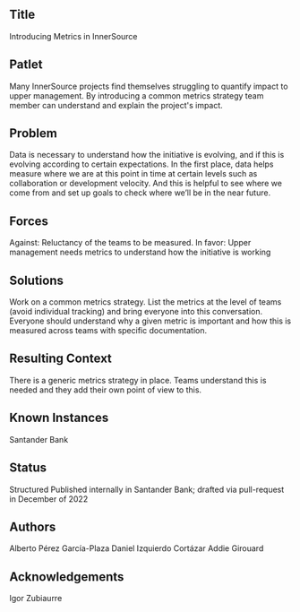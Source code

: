 ## Title

Introducing Metrics in InnerSource

## Patlet

Many InnerSource projects find themselves struggling to quantify impact to upper management. By introducing a common metrics strategy team member can understand and explain the project's impact.

## Problem

Data is necessary to understand how the initiative is evolving, and if this is evolving according to certain expectations. In the first place, data helps measure where we are at this point in time at certain levels such as collaboration or development velocity. And this is helpful to see where we come from and set up goals to check where we’ll be in the near future.

## Forces

Against: 
Reluctancy of the teams to be measured.
In favor:
Upper management needs metrics to understand how the initiative is working

## Solutions

Work on a common metrics strategy. List the metrics at the level of teams (avoid individual tracking) and bring everyone into this conversation. Everyone should understand why a given metric is important and how this is measured across teams with specific documentation.

## Resulting Context
There is a generic metrics strategy in place. Teams understand this is needed and they add their own point of view to this.

## Known Instances 

Santander Bank

## Status 

Structured
Published internally in Santander Bank; drafted via pull-request in December of 2022

## Authors

Alberto Pérez García-Plaza
Daniel Izquierdo Cortázar
Addie Girouard

## Acknowledgements 

Igor Zubiaurre
